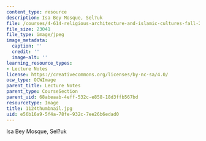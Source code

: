 ```yaml
---
content_type: resource
description: Isa Bey Mosque, Sel?uk
file: /courses/4-614-religious-architecture-and-islamic-cultures-fall-2002/e56b16a95f4a78fe932c7ee26b6edad0_1124thumbnail.jpg
file_size: 23041
file_type: image/jpeg
image_metadata:
  caption: ''
  credit: ''
  image-alt: ''
learning_resource_types:
- Lecture Notes
license: https://creativecommons.org/licenses/by-nc-sa/4.0/
ocw_type: OCWImage
parent_title: Lecture Notes
parent_type: CourseSection
parent_uid: 68abeaab-4eff-532c-e858-18d3ffb567bd
resourcetype: Image
title: 1124thumbnail.jpg
uid: e56b16a9-5f4a-78fe-932c-7ee26b6edad0
---
```

Isa Bey Mosque, Sel?uk
